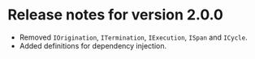 # Release notes for version 2.0.0

- Removed `IOrigination`, `ITermination`, `IExecution`, `ISpan` and `ICycle`.
- Added definitions for dependency injection.
